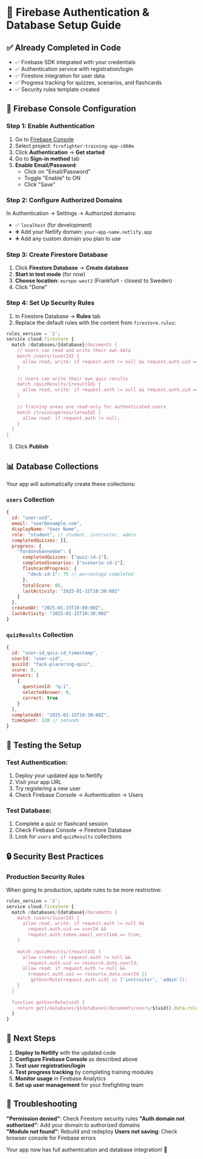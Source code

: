 # 🔐 Firebase Authentication & Database Setup Guide

## ✅ Already Completed in Code
- ✅ Firebase SDK integrated with your credentials  
- ✅ Authentication service with registration/login
- ✅ Firestore integration for user data
- ✅ Progress tracking for quizzes, scenarios, and flashcards
- ✅ Security rules template created

## 🔧 Firebase Console Configuration

### Step 1: Enable Authentication
1. Go to [Firebase Console](https://console.firebase.google.com/)
2. Select project: `firefighter-training-app-c860e`
3. Click **Authentication** → **Get started**
4. Go to **Sign-in method** tab
5. **Enable Email/Password**:
   - Click on "Email/Password"
   - Toggle "Enable" to ON
   - Click "Save"

### Step 2: Configure Authorized Domains
In Authentication → Settings → Authorized domains:
- ✅ `localhost` (for development)
- ➕ Add your Netlify domain: `your-app-name.netlify.app`
- ➕ Add any custom domain you plan to use

### Step 3: Create Firestore Database
1. Click **Firestore Database** → **Create database**
2. **Start in test mode** (for now)
3. **Choose location**: `europe-west3` (Frankfurt - closest to Sweden)
4. Click "Done"

### Step 4: Set Up Security Rules
1. In Firestore Database → **Rules** tab
2. Replace the default rules with the content from `firestore.rules`:

```javascript
rules_version = '2';
service cloud.firestore {
  match /databases/{database}/documents {
    // Users can read and write their own data
    match /users/{userId} {
      allow read, write: if request.auth != null && request.auth.uid == userId;
    }
    
    // Users can write their own quiz results
    match /quizResults/{resultId} {
      allow read, write: if request.auth != null && request.auth.uid == resource.data.userId;
    }
    
    // Training areas are read-only for authenticated users
    match /trainingAreas/{areaId} {
      allow read: if request.auth != null;
    }
  }
}
```

3. Click **Publish**

## 📊 Database Collections

Your app will automatically create these collections:

### `users` Collection
```javascript
{
  id: "user-uid",
  email: "user@example.com", 
  displayName: "User Name",
  role: "student", // student, instructor, admin
  completedQuizzes: [],
  progress: {
    "fordonskännedom": {
      completedQuizzes: ["quiz-id-1"],
      completedScenarios: ["scenario-id-1"], 
      flashcardProgress: {
        "deck-id-1": 75 // percentage completed
      },
      totalScore: 85,
      lastActivity: "2025-01-15T10:30:00Z"
    }
  },
  createdAt: "2025-01-15T10:00:00Z",
  lastActivity: "2025-01-15T10:30:00Z"
}
```

### `quizResults` Collection  
```javascript
{
  id: "user-id_quiz-id_timestamp",
  userId: "user-uid",
  quizId: "fack-placering-quiz",
  score: 8,
  answers: [
    {
      questionId: "q-1",
      selectedAnswer: 0,
      correct: true
    }
  ],
  completedAt: "2025-01-15T10:30:00Z",
  timeSpent: 120 // seconds
}
```

## 🧪 Testing the Setup

### Test Authentication:
1. Deploy your updated app to Netlify
2. Visit your app URL
3. Try registering a new user
4. Check Firebase Console → Authentication → Users

### Test Database:
1. Complete a quiz or flashcard session
2. Check Firebase Console → Firestore Database
3. Look for `users` and `quizResults` collections

## 🔒 Security Best Practices

### Production Security Rules
When going to production, update rules to be more restrictive:

```javascript
rules_version = '2';
service cloud.firestore {
  match /databases/{database}/documents {
    match /users/{userId} {
      allow read, write: if request.auth != null && 
        request.auth.uid == userId &&
        request.auth.token.email_verified == true;
    }
    
    match /quizResults/{resultId} {
      allow create: if request.auth != null && 
        request.auth.uid == resource.data.userId;
      allow read: if request.auth != null && 
        (request.auth.uid == resource.data.userId ||
         getUserRole(request.auth.uid) in ['instructor', 'admin']);
    }
  }
  
  function getUserRole(uid) {
    return get(/databases/$(database)/documents/users/$(uid)).data.role;
  }
}
```

## 🚀 Next Steps

1. **Deploy to Netlify** with the updated code
2. **Configure Firebase Console** as described above
3. **Test user registration/login**
4. **Test progress tracking** by completing training modules
5. **Monitor usage** in Firebase Analytics
6. **Set up user management** for your firefighting team

## 🔧 Troubleshooting

**"Permission denied"**: Check Firestore security rules
**"Auth domain not authorized"**: Add your domain to authorized domains  
**"Module not found"**: Rebuild and redeploy
**Users not saving**: Check browser console for Firebase errors

Your app now has full authentication and database integration! 🎉
